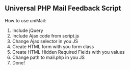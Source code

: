 <h2>Universal PHP Mail Feedback Script</h2>

<p>How to use uniMail:</p>

<ol>
	<li>Include jQuery</li>
	<li>Include Ajax code from script.js</li>
	<li>Change Ajax selector in you JS</li>
	<li>Create HTML form with you form class</li>
	<li>Create HTML Hidden Required Fields with you values</li>
	<li>Change path to mail.php in you JS</li>
	<li>Done!</li>
</ol>